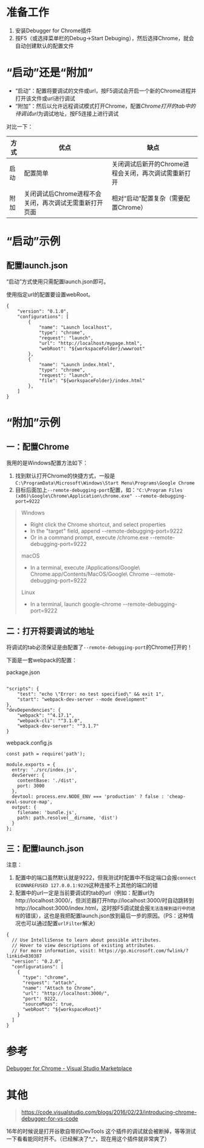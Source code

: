 # 准备工作
1. 安装Debugger for Chrome插件
1. 按F5（或选择菜单栏的Debug->Start Debuging），然后选择Chrome，就会自动创建默认的配置文件

# “启动”还是“附加”
- “启动”：配置将要调试的文件或url，按F5调试会开启一个新的Chrome进程并打开该文件或url进行调试
- “附加”：然后以允许远程调试模式打开Chrome，配置*Chrome打开的tab中的待调试url*为调试地址，按F5连接上进行调试

对比一下：

方式 | 优点 | 缺点
---|---|---
启动 | 配置简单 | 关闭调试后新开的Chrome进程会关闭，再次调试需重新打开
附加 | 关闭调试后Chrome进程不会关闭，再次调试无需重新打开页面 | 相对“启动”配置复杂（需要配置Chrome）

# “启动”示例

## 配置launch.json
“启动”方式使用只需配置launch.json即可。

使用指定url的配置要设置webRoot。

```
{
    "version": "0.1.0",
    "configurations": [
        {
            "name": "Launch localhost",
            "type": "chrome",
            "request": "launch",
            "url": "http://localhost/mypage.html",
            "webRoot": "${workspaceFolder}/wwwroot"
        },
        {
            "name": "Launch index.html",
            "type": "chrome",
            "request": "launch",
            "file": "${workspaceFolder}/index.html"
        },
    ]
}
```

# “附加”示例

## 一：配置Chrome
我用的是Windows配置方法如下：
1. 找到默认打开Chrome的快捷方式，一般是`C:\ProgramData\Microsoft\Windows\Start Menu\Programs\Google Chrome`
2. 目标后面加上`--remote-debugging-port`配置，如：`"C:\Program Files (x86)\Google\Chrome\Application\chrome.exe" --remote-debugging-port=9222`

> Windows
> 
> - Right click the Chrome shortcut, and select properties
> - In the "target" field, append --remote-debugging-port=9222
> - Or in a command prompt, execute <path to chrome>/chrome.exe --remote-debugging-port=9222
> 
> macOS
> 
> - In a terminal, execute /Applications/Google\ Chrome.app/Contents/MacOS/Google\ Chrome --remote-debugging-port=9222
> 
> Linux
> 
> - In a terminal, launch google-chrome --remote-debugging-port=9222
> 

## 二：打开将要调试的地址
将调试的tab必须保证是由配置了`--remote-debugging-port`的Chrome打开的！

下面是一套webpack的配置：

package.json
```

"scripts": {
    "test": "echo \"Error: no test specified\" && exit 1",
    "start": "webpack-dev-server --mode development"
},
"devDependencies": {
    "webpack": "^4.17.1",
    "webpack-cli": "^3.1.0",
    "webpack-dev-server": "^3.1.7"
}

```

webpack.config.js
```
const path = require('path');

module.exports = {
  entry: './src/index.js',
  devServer: {
    contentBase: './dist',
    port: 3000
  },
  devtool: process.env.NODE_ENV === 'production' ? false : 'cheap-eval-source-map',
  output: {
    filename: 'bundle.js',
    path: path.resolve(__dirname, 'dist')
  }
};
```

## 三：配置launch.json
注意：
1. 配置中的端口虽然默认就是9222，但我测试时配置中不指定端口会报`connect ECONNREFUSED 127.0.0.1:9229`这种连接不上其他的端口的错
2. 配置中的url一定是当前要调试的tab的url（例如：配置url为http://localhost:3000/，但浏览器打开http://localhost:3000/时自动跳转到http://localhost:3000/index.html，这时按F5调试就会报`无法连接到运行中的进程`的错误），这也是我把配置launch.json放到最后一步的原因。（PS：这种情况也可以通过配置`urlFilter`解决）

```
{
  // Use IntelliSense to learn about possible attributes.
  // Hover to view descriptions of existing attributes.
  // For more information, visit: https://go.microsoft.com/fwlink/?linkid=830387
  "version": "0.2.0",
  "configurations": [
    {
      "type": "chrome",
      "request": "attach",
      "name": "Attach to Chrome",
      "url": "http://localhost:3000/",
      "port": 9222,
      "sourceMaps": true,
      "webRoot": "${workspaceRoot}" 
    }
  ]
}

```

# 参考
[Debugger for Chrome - Visual Studio Marketplace](https://marketplace.visualstudio.com/items?itemName=msjsdiag.debugger-for-chrome)

# 其他
> https://code.visualstudio.com/blogs/2016/02/23/introducing-chrome-debugger-for-vs-code

16年的时候说是打开谷歌自带的DevTools 这个插件的调试就会被断掉，等等测试一下看看能同时开不。（已经解决了\^_^，现在用这个插件就非常爽了）



